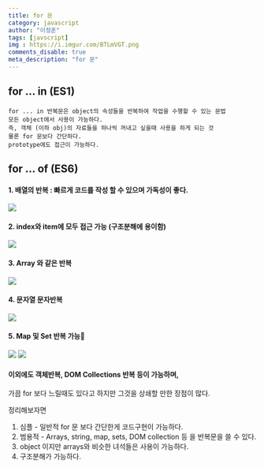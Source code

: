 ```yaml
---
title: for 문
category: javascript
author: "이정훈"
tags: [javscript]
img : https://i.imgur.com/BTLmVGT.png
comments_disable: true
meta_description: "for 문"
---
```


## for ... in  (ES1)
	for ... in 반복문은 object의 속성들을 반복하여 작업을 수행할 수 있는 문법
	모든 object에서 사용이 가능하다.
	즉, 객체 (이하 obj)의 자료들을 하나씩 꺼내고 싶을때 사용을 하게 되는 것
	물론 for 문보다 간단하다.
	prototype에도 접근이 가능하다.
	
## for ... of (ES6)
	
#### 1. 배열의 반복 : 빠르게 코드를 작성 할 수 있으며 가독성이 좋다.

![](https://i.imgur.com/BTLmVGT.png)
#### 2. index와 item에 모두 접근 가능 (구조분해에 용이함)

![](https://i.imgur.com/015NYot.png)
#### 3. Array 와 같은 반복

![](https://i.imgur.com/L9V7hyg.png)

#### 4. 문자열 문자반복

![](https://i.imgur.com/U4Qc13q.png)

#### 5. Map 및 Set 반복 가능

![](https://i.imgur.com/6Vn9p8W.png)
![](https://i.imgur.com/NXMEDSE.png)

#### 이외에도 객체반복, DOM Collections 반복 등이 가능하며, 
가끔 for 보다 느릴때도 있다고 하지만 그것을 상쇄할 만한 장점이 많다.

정리해보자면
1. 심플 - 일반적 for 문 보다 간단한게 코드구현이 가능하다.
2. 범용적 - Arrays, string, map, sets, DOM collection 등 을 반복문을 쓸 수 있다.
3. object 이지만 arrays와 비슷한 녀석들은 사용이 가능하다.
4. 구조분해가 가능하다.

